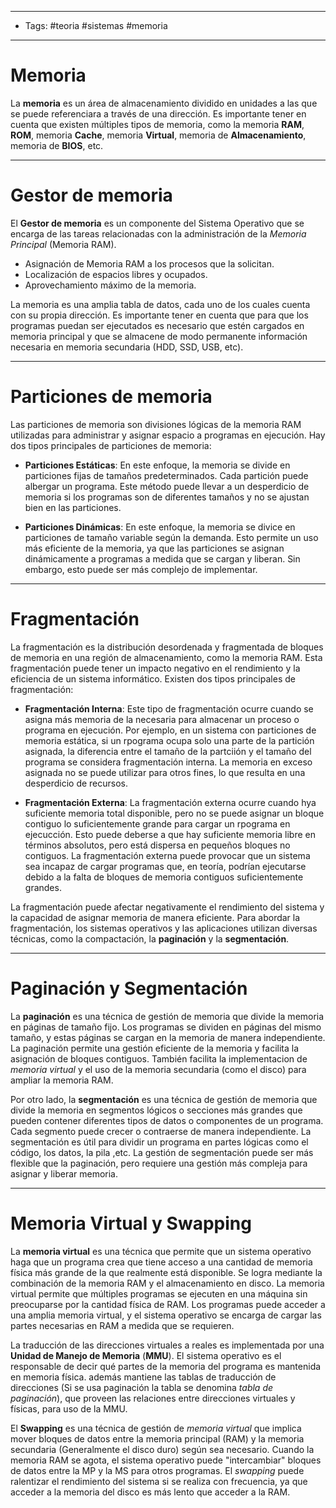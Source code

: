 -----
- Tags: #teoria #sistemas #memoria
-----
# Memoria

La **memoria** es un área de almacenamiento dividido en unidades a las que se puede referenciara a través de una dirección. Es importante tener en cuenta que existen múltiples tipos de memoria, como la memoria **RAM**, **ROM**, memoria **Cache**, memoria **Virtual**, memoria de **Almacenamiento**, memoria de **BIOS**, etc.

----
# Gestor de memoria

El **Gestor de memoria** es un componente del Sistema Operativo que se encarga de las tareas relacionadas con la administración de la *Memoria Principal* (Memoria RAM).
- Asignación de Memoria RAM a los procesos que la solicitan. 
- Localización de espacios libres y ocupados.
- Aprovechamiento máximo de la memoria.

La memoria es una amplia tabla de datos, cada uno de los cuales cuenta con su propia dirección. Es importante tener en cuenta que para que los programas puedan ser ejecutados es necesario que estén cargados en memoria principal y que se almacene de modo permanente información necesaria en memoria secundaria (HDD, SSD, USB, etc).

----
# Particiones de memoria 

Las particiones de memoria son divisiones lógicas de la memoria RAM utilizadas para administrar y asignar espacio a programas en ejecución. Hay dos tipos principales de particiones de memoria:

- **Particiones Estáticas**: En este enfoque, la memoria se divide en particiones fijas de tamaños predeterminados. Cada partición puede albergar un programa. Este método puede llevar a un desperdicio de memoria si los programas son de diferentes tamaños y no se ajustan bien en las particiones.

- **Particiones Dinámicas**: En este enfoque, la memoria se divice en particiones de tamaño variable según la demanda. Esto permite un uso más eficiente de la memoria, ya que las particiones se asignan dinámicamente a programas a medida que se cargan y liberan. Sin embargo, esto puede ser más complejo de implementar.

-----
# Fragmentación

La fragmentación es la distribución desordenada y fragmentada de bloques de memoria en una región de almacenamiento, como la memoria RAM. Esta fragmentación puede tener un impacto negativo en el rendimiento y la eficiencia de un sistema informático. Existen dos tipos principales de fragmentación:

- **Fragmentación Interna**: Este tipo de fragmentación ocurre cuando se asigna más memoria de la necesaria para almacenar un proceso o programa en ejecución. Por ejemplo, en un sistema con particiones de memoria estática, si un rpograma ocupa solo una parte de la partición asignada, la diferencia entre el tamaño de la partciión y el tamaño del programa se considera fragmentación interna. La memoria en exceso asignada no se puede utilizar para otros fines, lo que resulta en una desperdicio de recursos.

- **Fragmentación Externa**: La fragmentación externa ocurre cuando hya suficiente memoria total disponible, pero no se puede asignar un bloque contiguo lo suficientemente grande para cargar un rpograma en ejecucción. Esto puede deberse a que hay suficiente memoria libre en términos absolutos, pero está dispersa en pequeños bloques no contiguos. La fragmentación externa puede provocar que un sistema sea incapaz de cargar programas que, en teoría, podrían ejecutarse debido a la falta de bloques de memoria contiguos suficientemente grandes.

La fragmentación puede afectar negativamente el rendimiento del sistema y la capacidad de asignar memoria de manera eficiente. Para abordar la fragmentación, los sistemas operativos y las aplicaciones utilizan diversas técnicas, como la compactación, la **paginación** y la **segmentación**.

----
# Paginación y Segmentación

La **paginación** es una técnica de gestión de memoria que divide la memoria en páginas de tamaño fijo. Los programas se dividen en páginas del mismo tamaño, y estas páginas se cargan en la memoria de manera independiente. La paginación permite una gestión eficiente de la memoria y facilita la asignación de bloques contiguos.  También facilita la implementacion de *memoria virtual* y el uso de la memoria secundaria (como el disco) para ampliar la memoria RAM.

Por otro lado, la **segmentación** es una técnica de gestión de memoria que divide la memoria en segmentos lógicos o secciones más grandes que pueden contener diferentes tipos de datos o componentes de un programa. Cada segmento puede crecer o contraerse de manera independiente. La segmentación es útil para dividir un programa en partes lógicas como el código, los datos, la pila ,etc. La gestión de segmentación puede ser más flexible que la paginación, pero requiere una gestión más compleja para asignar y liberar memoria. 

----
# Memoria Virtual y Swapping

La **memoria virtual** es una técnica que permite que un sistema operativo haga que un programa crea que tiene acceso a una cantidad de memoria física más grande de la que realmente está disponible. Se logra mediante la combinación de la memoria RAM y el almacenamiento en disco. La memoria virtual permite que múltiples programas se ejecuten en una máquina sin preocuparse por la cantidad física de RAM. Los programas puede acceder a una amplia memoria virtual, y el sistema operativo se encarga de cargar las partes necesarias en RAM a medida que se requieren. 

La traducción de las direcciones virtuales a reales es implementada por una **Unidad de Manejo de Memoria** (**MMU**). El sistema operativo es el responsable de decir qué partes de la memoria del programa es mantenida en memoria física. además mantiene las tablas de traducción de direcciones (Si se usa paginación la tabla se denomina *tabla de paginación*), que proveen las relaciones entre direcciones virtuales y físicas, para uso de la MMU.

El **Swapping** es una técnica de gestión de *memoria virtual* que implica mover bloques de datos entre la memoria principal (RAM) y la memoria secundaria (Generalmente el disco duro) según sea necesario. Cuando la memoria RAM se agota, el sistema operativo puede "intercambiar" bloques de datos entre la MP y la MS para otros programas. El *swapping* puede ralentizar el rendimiento del sistema si se realiza con frecuencia, ya que acceder a la memoria del disco es más lento que acceder a la RAM.